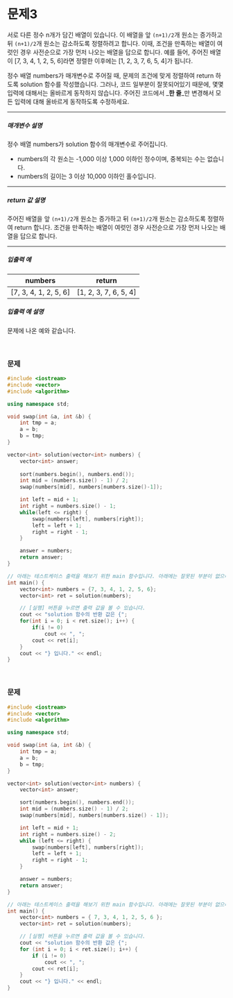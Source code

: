 
# 문제3
서로 다른 정수 n개가 담긴 배열이 있습니다. 이 배열을 앞 `(n+1)/2`개 원소는 증가하고 뒤 `(n+1)/2`개 원소는 감소하도록 정렬하려고 합니다. 이때, 조건을 만족하는 배열이 여럿인 경우 사전순으로 가장 먼저 나오는 배열을 답으로 합니다. 예를 들어, 주어진 배열이 [7, 3, 4, 1, 2, 5, 6]라면 정렬한 이후에는 [1, 2, 3, 7, 6, 5, 4]가 됩니다.

정수 배열 numbers가 매개변수로 주어질 때, 문제의 조건에 맞게 정렬하여 return 하도록 solution 함수를 작성했습니다. 그러나, 코드 일부분이 잘못되어있기 때문에, 몇몇 입력에 대해서는 올바르게 동작하지 않습니다. 주어진 코드에서 _**한 줄**_만 변경해서 모든 입력에 대해 올바르게 동작하도록 수정하세요.

---
##### 매개변수 설명

정수 배열 numbers가 solution 함수의 매개변수로 주어집니다.
* numbers의 각 원소는 -1,000 이상 1,000 이하인 정수이며, 중복되는 수는 없습니다.
* numbers의 길이는 3 이상 10,000 이하인 홀수입니다.

---
##### return 값 설명

주어진 배열을 앞 `(n+1)/2`개 원소는 증가하고 뒤 `(n+1)/2`개 원소는 감소하도록 정렬하여 return 합니다.
조건을 만족하는 배열이 여럿인 경우 사전순으로 가장 먼저 나오는 배열을 답으로 합니다.

---
##### 입출력 예

| numbers               | return                |
|-----------------------|-----------------------|
| [7, 3, 4, 1, 2, 5, 6] | [1, 2, 3, 7, 6, 5, 4] |

##### 입출력 예 설명

문제에 나온 예와 같습니다.


<br>

### 문제

```cpp
#include <iostream>
#include <vector>
#include <algorithm>

using namespace std;

void swap(int &a, int &b) {
	int tmp = a;
	a = b;
	b = tmp;
}

vector<int> solution(vector<int> numbers) {
	vector<int> answer;
	
	sort(numbers.begin(), numbers.end());
	int mid = (numbers.size() - 1) / 2;
	swap(numbers[mid], numbers[numbers.size()-1]);

	int left = mid + 1;
	int right = numbers.size() - 1;
	while(left <= right) {
		swap(numbers[left], numbers[right]);
		left = left + 1;
		right = right - 1;
	}

	answer = numbers;
	return answer;
}

// 아래는 테스트케이스 출력을 해보기 위한 main 함수입니다. 아래에는 잘못된 부분이 없으니 위의 코드만 수정하세요.
int main() {
	vector<int> numbers = {7, 3, 4, 1, 2, 5, 6};
	vector<int> ret = solution(numbers);

	// [실행] 버튼을 누르면 출력 값을 볼 수 있습니다.
	cout << "solution 함수의 반환 값은 {";
	for(int i = 0; i < ret.size(); i++) {
		if(i != 0)
			cout << ", ";
		cout << ret[i];
	}
	cout << "} 입니다." << endl;
}
```

<br>

### 문제 

```cpp
#include <iostream>
#include <vector>
#include <algorithm>

using namespace std;

void swap(int &a, int &b) {
	int tmp = a;
	a = b;
	b = tmp;
}

vector<int> solution(vector<int> numbers) {
	vector<int> answer;

	sort(numbers.begin(), numbers.end());
	int mid = (numbers.size() - 1) / 2;
	swap(numbers[mid], numbers[numbers.size() - 1]);

	int left = mid + 1;
	int right = numbers.size() - 2;
	while (left <= right) {
		swap(numbers[left], numbers[right]);
		left = left + 1;
		right = right - 1;
	}

	answer = numbers;
	return answer;
}

// 아래는 테스트케이스 출력을 해보기 위한 main 함수입니다. 아래에는 잘못된 부분이 없으니 위의 코드만 수정하세요.
int main() {
	vector<int> numbers = { 7, 3, 4, 1, 2, 5, 6 };
	vector<int> ret = solution(numbers);

	// [실행] 버튼을 누르면 출력 값을 볼 수 있습니다.
	cout << "solution 함수의 반환 값은 {";
	for (int i = 0; i < ret.size(); i++) {
		if (i != 0)
			cout << ", ";
		cout << ret[i];
	}
	cout << "} 입니다." << endl;
}
```

